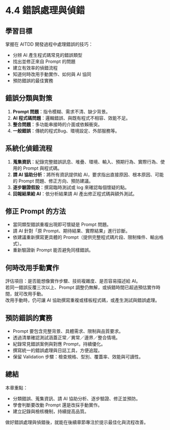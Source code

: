 # 4.4 錯誤處理與偵錯

## 學習目標

掌握在 AITDD 開發過程中處理錯誤的技巧：
- 分辨 AI 產生程式碼常見的錯誤類型
- 找出並修正來自 Prompt 的問題
- 建立有效率的偵錯流程
- 知道何時改用手動實作、如何與 AI 協同
- 預防錯誤的最佳實務

## 錯誤分類與對策

1. **Prompt 問題**：指令模糊、需求不清、缺少背景。  
2. **AI 程式碼問題**：邏輯錯誤、與既有程式不相容、效能不足。  
3. **整合問題**：多功能串接時的介面或依賴衝突。  
4. **一般錯誤**：傳統的程式Bug、環境設定、外部服務等。

## 系統化偵錯流程

1. **蒐集資訊**：紀錄完整錯誤訊息、堆疊、環境、輸入、預期行為、實際行為、使用的 Prompt 與程式碼。  
2. **請 AI 協助分析**：將所有資訊提供給 AI，要求指出直接原因、根本原因、可能的 Prompt 問題、修正方向、預防建議。  
3. **逐步驗證假設**：撰寫臨時測試或 log 來確認每個懷疑的點。  
4. **回報結果給 AI**：依分析結果請 AI 產出修正程式碼與額外測試。

## 修正 Prompt 的方法

- 當同類型錯誤重複出現即可懷疑是 Prompt 問題。  
- 請 AI 針對「原 Prompt、期待結果、實際結果」進行診斷。  
- 依建議重新撰寫更具體的 Prompt（提供完整程式碼片段、限制條件、輸出格式）。  
- 重新驗證新 Prompt 能否避免同樣錯誤。

## 何時改用手動實作

評估項目：是否能想像實作步驟、技術複雜度、是否容易描述給 AI。  
若同一錯誤反覆三次以上、Prompt 調整仍無解，或偵錯時間已超過預估實作時間，就可改用手動。  
改用手動時，仍可讓 AI 協助撰寫重複或樣板程式碼，或產生測試與錯誤處理。

## 預防錯誤的實務

- Prompt 要包含完整背景、具體需求、限制與品質要求。  
- 透過清單確認測試涵蓋正常／異常／邊界／整合情境。  
- 紀錄常見錯誤案例與對應 Prompt，持續優化。  
- 撰寫統一的錯誤處理與日誌工具，方便追蹤。  
- 保留 Validation 步驟：檢查規格、型別、覆蓋率、效能與可讀性。

## 總結

本章重點：
- 分類錯誤、蒐集資訊、請 AI 協助分析、逐步驗證、修正並預防。  
- 學會判斷要改動 Prompt 還是改採手動實作。  
- 建立記錄與檢核機制，持續提高品質。

做好錯誤處理與偵錯後，就能在後續章節專注於提示最佳化與流程改善。
